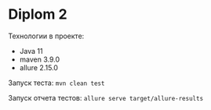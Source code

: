 # Diplom 2

Технологии в проекте:

* Java 11
* maven 3.9.0
* allure 2.15.0

Запуск теста: ```mvn clean test```

Запуск отчета тестов: ```allure serve target/allure-results```